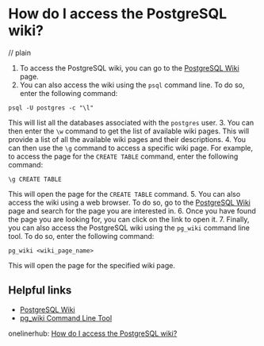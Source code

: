 # How do I access the PostgreSQL wiki?
// plain

1. To access the PostgreSQL wiki, you can go to the [PostgreSQL Wiki](https://wiki.postgresql.org/wiki/Main_Page) page.
2. You can also access the wiki using the `psql` command line. To do so, enter the following command:
```
psql -U postgres -c "\l"
```
This will list all the databases associated with the `postgres` user.
3. You can then enter the `\w` command to get the list of available wiki pages. This will provide a list of all the available wiki pages and their descriptions.
4. You can then use the `\g` command to access a specific wiki page. For example, to access the page for the `CREATE TABLE` command, enter the following command:
```
\g CREATE TABLE
```
This will open the page for the `CREATE TABLE` command.
5. You can also access the wiki using a web browser. To do so, go to the [PostgreSQL Wiki](https://wiki.postgresql.org/wiki/Main_Page) page and search for the page you are interested in.
6. Once you have found the page you are looking for, you can click on the link to open it.
7. Finally, you can also access the PostgreSQL wiki using the `pg_wiki` command line tool. To do so, enter the following command:
```
pg_wiki <wiki_page_name>
```
This will open the page for the specified wiki page.

## Helpful links
- [PostgreSQL Wiki](https://wiki.postgresql.org/wiki/Main_Page)
- [pg_wiki Command Line Tool](https://www.postgresql.org/docs/current/app-pg-wiki.html)

onelinerhub: [How do I access the PostgreSQL wiki?](https://onelinerhub.com/postgresql/how-do-i-access-the-postgresql-wiki)